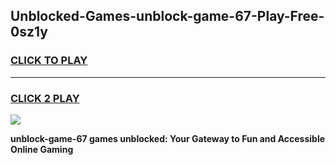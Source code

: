 
## Unblocked-Games-unblock-game-67-Play-Free-0sz1y
<h3>
<a href="https://premium76.site?title=unblock-game-67&ref=21A">CLICK TO PLAY</a></h3>
<hr>

<h3>
<a href="https://premium76.site?title=unblock-game-67&ref=21A">CLICK 2 PLAY</a>
  
</h3>

<a href="https://premium76.site?title=unblock-game-67&ref=21A"><img src="https://clearcache.store/games.png"></a>


**unblock-game-67 games unblocked: Your Gateway to Fun and Accessible Online Gaming**
